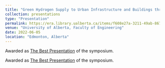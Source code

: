 ```yaml
---
title: "Green Hydrogen Supply to Urban Infrastructure and Buildings through Blending into the Existing Grid"
collection: presentations
type: "Presentation"
permalink: https://era.library.ualberta.ca/items/f608e27a-3211-49ab-867b-c399a35c6476
venue: "University of Alberta, Faculty of Engineering"
date: 2022-06-05
location: "Edmonton, Alberta"
---
```

Awarded as [The Best Presentation](https://www.linkedin.com/feed/update/urn:li:activity:6958483402534633472/) of the symposium.

Awarded as [The Best Presentation](https://www.linkedin.com/feed/update/urn:li:activity:6958483402534633472/) of the symposium.
